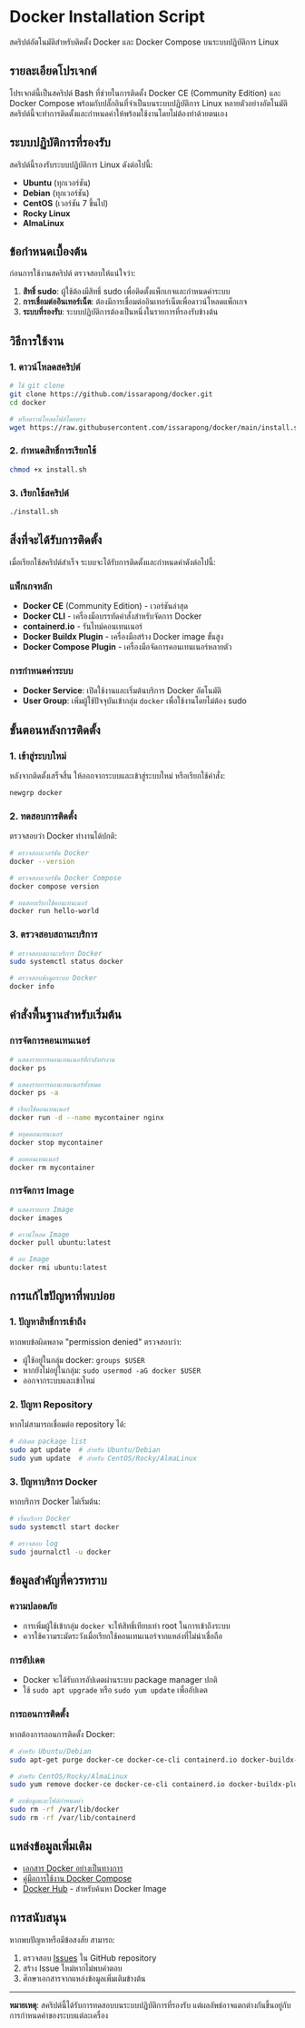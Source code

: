 # Docker Installation Script

สคริปต์อัตโนมัติสำหรับติดตั้ง Docker และ Docker Compose บนระบบปฏิบัติการ Linux

## รายละเอียดโปรเจกต์

โปรเจกต์นี้เป็นสคริปต์ Bash ที่ช่วยในการติดตั้ง Docker CE (Community Edition) และ Docker Compose พร้อมกับปลั๊กอินที่จำเป็นบนระบบปฏิบัติการ Linux หลายตัวอย่างอัตโนมัติ สคริปต์นี้จะทำการติดตั้งและกำหนดค่าให้พร้อมใช้งานโดยไม่ต้องทำด้วยตนเอง

## ระบบปฏิบัติการที่รองรับ

สคริปต์นี้รองรับระบบปฏิบัติการ Linux ดังต่อไปนี้:

- **Ubuntu** (ทุกเวอร์ชัน)
- **Debian** (ทุกเวอร์ชัน)
- **CentOS** (เวอร์ชัน 7 ขึ้นไป)
- **Rocky Linux**
- **AlmaLinux**

## ข้อกำหนดเบื้องต้น

ก่อนการใช้งานสคริปต์ ตรวจสอบให้แน่ใจว่า:

1. **สิทธิ์ sudo**: ผู้ใช้ต้องมีสิทธิ์ sudo เพื่อติดตั้งแพ็กเกจและกำหนดค่าระบบ
2. **การเชื่อมต่ออินเทอร์เน็ต**: ต้องมีการเชื่อมต่ออินเทอร์เน็ตเพื่อดาวน์โหลดแพ็กเกจ
3. **ระบบที่รองรับ**: ระบบปฏิบัติการต้องเป็นหนึ่งในรายการที่รองรับข้างต้น

## วิธีการใช้งาน

### 1. ดาวน์โหลดสคริปต์

```bash
# ใช้ git clone
git clone https://github.com/issarapong/docker.git
cd docker

# หรือดาวน์โหลดไฟล์โดยตรง
wget https://raw.githubusercontent.com/issarapong/docker/main/install.sh
```

### 2. กำหนดสิทธิ์การเรียกใช้

```bash
chmod +x install.sh
```

### 3. เรียกใช้สคริปต์

```bash
./install.sh
```

## สิ่งที่จะได้รับการติดตั้ง

เมื่อเรียกใช้สคริปต์สำเร็จ ระบบจะได้รับการติดตั้งและกำหนดค่าดังต่อไปนี้:

### แพ็กเกจหลัก
- **Docker CE** (Community Edition) - เวอร์ชันล่าสุด
- **Docker CLI** - เครื่องมือบรรทัดคำสั่งสำหรับจัดการ Docker
- **containerd.io** - รันไทม์คอนเทนเนอร์
- **Docker Buildx Plugin** - เครื่องมือสร้าง Docker image ขั้นสูง
- **Docker Compose Plugin** - เครื่องมือจัดการคอนเทนเนอร์หลายตัว

### การกำหนดค่าระบบ
- **Docker Service**: เปิดใช้งานและเริ่มต้นบริการ Docker อัตโนมัติ
- **User Group**: เพิ่มผู้ใช้ปัจจุบันเข้ากลุ่ม `docker` เพื่อใช้งานโดยไม่ต้อง sudo

## ขั้นตอนหลังการติดตั้ง

### 1. เข้าสู่ระบบใหม่
หลังจากติดตั้งเสร็จสิ้น ให้ออกจากระบบและเข้าสู่ระบบใหม่ หรือเรียกใช้คำสั่ง:

```bash
newgrp docker
```

### 2. ทดสอบการติดตั้ง
ตรวจสอบว่า Docker ทำงานได้ปกติ:

```bash
# ตรวจสอบเวอร์ชัน Docker
docker --version

# ตรวจสอบเวอร์ชัน Docker Compose
docker compose version

# ทดสอบเรียกใช้คอนเทนเนอร์
docker run hello-world
```

### 3. ตรวจสอบสถานะบริการ
```bash
# ตรวจสอบสถานะบริการ Docker
sudo systemctl status docker

# ตรวจสอบข้อมูลระบบ Docker
docker info
```

## คำสั่งพื้นฐานสำหรับเริ่มต้น

### การจัดการคอนเทนเนอร์
```bash
# แสดงรายการคอนเทนเนอร์ที่กำลังทำงาน
docker ps

# แสดงรายการคอนเทนเนอร์ทั้งหมด
docker ps -a

# เรียกใช้คอนเทนเนอร์
docker run -d --name mycontainer nginx

# หยุดคอนเทนเนอร์
docker stop mycontainer

# ลบคอนเทนเนอร์
docker rm mycontainer
```

### การจัดการ Image
```bash
# แสดงรายการ Image
docker images

# ดาวน์โหลด Image
docker pull ubuntu:latest

# ลบ Image
docker rmi ubuntu:latest
```

## การแก้ไขปัญหาที่พบบ่อย

### 1. ปัญหาสิทธิ์การเข้าถึง
หากพบข้อผิดพลาด "permission denied" ตรวจสอบว่า:
- ผู้ใช้อยู่ในกลุ่ม docker: `groups $USER`
- หากยังไม่อยู่ในกลุ่ม: `sudo usermod -aG docker $USER`
- ออกจากระบบและเข้าใหม่

### 2. ปัญหา Repository
หากไม่สามารถเชื่อมต่อ repository ได้:
```bash
# อัปเดต package list
sudo apt update  # สำหรับ Ubuntu/Debian
sudo yum update  # สำหรับ CentOS/Rocky/AlmaLinux
```

### 3. ปัญหาบริการ Docker
หากบริการ Docker ไม่เริ่มต้น:
```bash
# เริ่มบริการ Docker
sudo systemctl start docker

# ตรวจสอบ log
sudo journalctl -u docker
```

## ข้อมูลสำคัญที่ควรทราบ

### ความปลอดภัย
- การเพิ่มผู้ใช้เข้ากลุ่ม `docker` จะให้สิทธิ์เทียบเท่า root ในการเข้าถึงระบบ
- ควรใช้ความระมัดระวังเมื่อเรียกใช้คอนเทนเนอร์จากแหล่งที่ไม่น่าเชื่อถือ

### การอัปเดต
- Docker จะได้รับการอัปเดตผ่านระบบ package manager ปกติ
- ใช้ `sudo apt upgrade` หรือ `sudo yum update` เพื่ออัปเดต

### การถอนการติดตั้ง
หากต้องการถอนการติดตั้ง Docker:
```bash
# สำหรับ Ubuntu/Debian
sudo apt-get purge docker-ce docker-ce-cli containerd.io docker-buildx-plugin docker-compose-plugin

# สำหรับ CentOS/Rocky/AlmaLinux
sudo yum remove docker-ce docker-ce-cli containerd.io docker-buildx-plugin docker-compose-plugin

# ลบข้อมูลและไฟล์กำหนดค่า
sudo rm -rf /var/lib/docker
sudo rm -rf /var/lib/containerd
```

## แหล่งข้อมูลเพิ่มเติม

- [เอกสาร Docker อย่างเป็นทางการ](https://docs.docker.com/)
- [คู่มือการใช้งาน Docker Compose](https://docs.docker.com/compose/)
- [Docker Hub](https://hub.docker.com/) - สำหรับค้นหา Docker Image

## การสนับสนุน

หากพบปัญหาหรือมีข้อสงสัย สามารถ:
1. ตรวจสอบ [Issues](https://github.com/issarapong/docker/issues) ใน GitHub repository
2. สร้าง Issue ใหม่หากไม่พบคำตอบ
3. ศึกษาเอกสารจากแหล่งข้อมูลเพิ่มเติมข้างต้น

---

**หมายเหตุ**: สคริปต์นี้ได้รับการทดสอบบนระบบปฏิบัติการที่รองรับ แต่ผลลัพธ์อาจแตกต่างกันขึ้นอยู่กับการกำหนดค่าของระบบแต่ละเครื่อง
